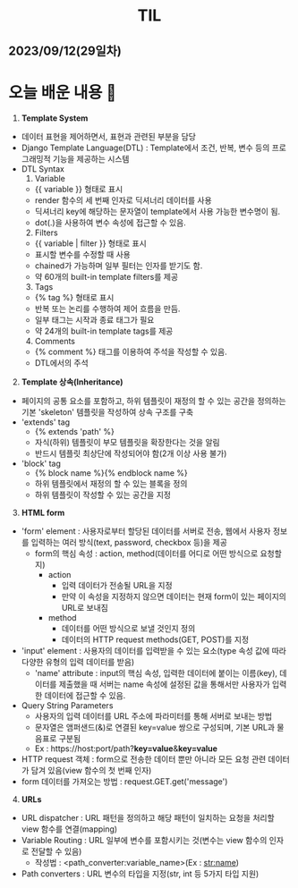 # <center>TIL<center>
## 2023/09/12(29일차)

# 오늘 배운 내용 :memo:

1. **Template System**
  - 데이터 표현을 제어하면서, 표현과 관련된 부분을 담당
  - Django Template Language(DTL) : Template에서 조건, 반복, 변수 등의 프로그래밍적 기능을 제공하는 시스템
  - DTL Syntax
    1. Variable
      - {{ variable }} 형태로 표시
      - render 함수의 세 번째 인자로 딕셔너리 데이터를 사용
      - 딕셔너리 key에 해당하는 문자열이 template에서 사용 가능한 변수명이 됨.
      - dot(.)을 사용하여 변수 속성에 접근할 수 있음.
    2. Filters
      - {{ variable | filter }} 형태로 표시
      - 표시할 변수를 수정할 때 사용
      - chained가 가능하며 일부 필터는 인자를 받기도 함.
      - 약 60개의 built-in template filters를 제공
    3. Tags
      - {% tag %} 형태로 표시
      - 반복 또는 논리를 수행하여 제어 흐름을 만듬.
      - 일부 태그는 시작과 종료 태그가 필요
      - 약 24개의 built-in template tags를 제공
    4. Comments
      - {% comment %} 태그를 이용하여 주석을 작성할 수 있음.
      - DTL에서의 주석

2. **Template 상속(Inheritance)**
  - 페이지의 공통 요소를 포함하고, 하위 템플릿이 재정의 할 수 있는 공간을 정의하는 기본 'skeleton' 템플릿을 작성하여 상속 구조를 구축
  - 'extends' tag
    - {% extends 'path' %}
    - 자식(하위) 템플릿이 부모 템플릿을 확장한다는 것을 알림
    - 반드시 템플릿 최상단에 작성되어야 함(2개 이상 사용 불가)
  - 'block' tag
    - {% block name %}{% endblock name %}
    - 하위 템플릿에서 재정의 할 수 있는 블록을 정의
    - 하위 템플릿이 작성할 수 있는 공간을 지정

3. **HTML form**
  - 'form' element : 사용자로부터 할당된 데이터를 서버로 전송, 웹에서 사용자 정보를 입력하는 여러 방식(text, password, checkbox 등)을 제공
    - form의 핵심 속성 : action, method(데이터를 어디로 어떤 방식으로 요청할 지)
      - action
        - 입력 데이터가 전송될 URL을 지정
        - 만약 이 속성을 지정하지 않으면 데이터는 현재 form이 있는 페이지의 URL로 보내짐
      - method
        - 데이터를 어떤 방식으로 보낼 것인지 정의
        - 데이터의 HTTP request methods(GET, POST)를 지정
  - 'input' element : 사용자의 데이터를 입력받을 수 있는 요소(type 속성 값에 따라 다양한 유형의 입력 데이터를 받음)
    - 'name' attribute : input의 핵심 속성, 입력한 데이터에 붙이는 이름(key), 데이터를 제출했을 때 서버는 name 속성에 설정된 값을 통해서만 사용자가 입력한 데이터에 접근할 수 있음.
  - Query String Parameters
    - 사용자의 입력 데이터를 URL 주소에 파라미터를 통해 서버로 보내는 방법
    - 문자열은 앰퍼샌드(&)로 연결된 key=value 쌍으로 구성되며, 기본 URL과 물음표로 구분됨
    - Ex : https://host:port/path?**key=value**&**key=value**
  - HTTP request 객체 : form으로 전송한 데이터 뿐만 아니라 모든 요청 관련 데이터가 담겨 있음(view 함수의 첫 번째 인자)
  - form 데이터를 가져오는 방법 : request.GET.get('message')

4. **URLs**
  - URL dispatcher : URL 패턴을 정의하고 해당 패턴이 일치하는 요청을 처리할 view 함수를 연결(mapping)
  - Variable Routing : URL 일부에 변수를 포함시키는 것(변수는 view 함수의 인자로 전달할 수 있음)
    - 작성법 : <path_converter:variable_name>(Ex : <str:name>)
  - Path converters : URL 변수의 타입을 지정(str, int 등 5가지 타입 지원)